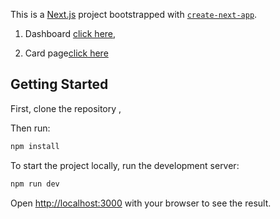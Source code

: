 This is a [Next.js](https://nextjs.org/) project bootstrapped with [`create-next-app`](https://github.com/vercel/next.js/tree/canary/packages/create-next-app).

1. Dashboard [click here](https://dashboard-git-main-ezejioforcosmas-gmailcom.vercel.app/.app),

2. Card page[click here](https://dashboard-git-main-ezejioforcosmas-gmailcom.vercel.app/.app/cards)

## Getting Started

First, clone the repository ,

Then run:

```bash
npm install
```

To start the project locally, run the development server:

```bash
npm run dev

```

Open [http://localhost:3000](http://localhost:3000) with your browser to see the result.
